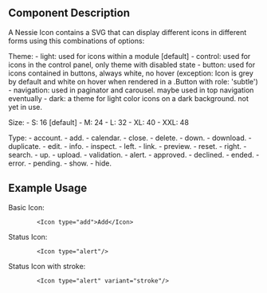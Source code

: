 Component Description
---------------------

A Nessie Icon contains a SVG that can display different icons in different forms using this combinations of options:

Theme:
	- light: used for icons within a module [default]
	- control: used for icons in the control panel, only theme with disabled state
	- button: used for icons contained in buttons, always white, no hover (exception: Icon is grey by default and white on hover when rendered in a .Button with role: 'subtle')
	- navigation: used in paginator and carousel. maybe used in top navigation eventually
	- dark: a theme for light color icons on a dark background. not yet in use.

Size:
	- S: 16 [default]
	- M: 24
	- L: 32
	- XL: 40
	- XXL: 48

Type:
	- account.
	- add.
	- calendar.
	- close.
	- delete.
	- down.
	- download.
	- duplicate.
	- edit.
	- info.
	- inspect.
	- left.
	- link.
	- preview.
	- reset.
	- right.
	- search.
	- up.
	- upload.
	- validation.
	- alert.
	- approved.
	- declined.
	- ended.
	- error.
	- pending.
	- show.
	- hide.


Example Usage
-------------

Basic Icon:

		    <Icon type="add">Add</Icon>


Status Icon:

		    <Icon type="alert"/>


Status Icon with stroke:

		    <Icon type="alert" variant="stroke"/>

